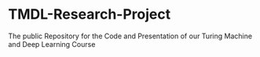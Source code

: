 # TMDL-Research-Project
The public Repository for the Code and Presentation of our Turing Machine and Deep Learning Course
